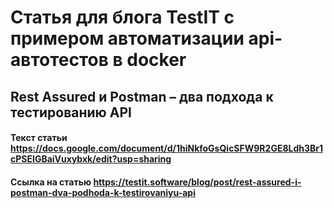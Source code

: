 # Статья для блога TestIT с примером автоматизации api-автотестов в docker

## Rest Assured и Postman – два подхода к тестированию API

#### Текст статьи https://docs.google.com/document/d/1hiNkfoGsQicSFW9R2GE8Ldh3Br1cPSEIGBaiVuxybxk/edit?usp=sharing

#### Ссылка на статью https://testit.software/blog/post/rest-assured-i-postman-dva-podhoda-k-testirovaniyu-api
